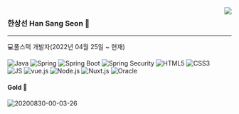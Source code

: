 
<!-- https://velog.io/@seondal/Github-Readme-%EA%BE%B8%EB%AF%B8%EA%B8%B0-%EC%B4%9D%EC%A0%95%EB%A6%AC#%EC%99%84%EC%84%B1 -->


  <img align="right" src="https://github-readme-stats.vercel.app/api/top-langs/?username=h1s0s&theme=dracula&exclude_repo=Computer-Science-Engineering&layout=compact&langs_count=10"/>
  
   
  ### 한상선 Han Sang Seon  🐥 
   
  ---
💻풀스택 개발자(2022년 04월 25일 ~ 현재)

![Java](https://img.shields.io/badge/-Java-007396?style=flat-square&logo=Java&logoColor=white)
![Spring](https://img.shields.io/badge/-Spring-6DB33F?style=flat-square&logo=Spring&logoColor=white)
![Spring Boot](https://img.shields.io/badge/-SpringBoot-6DB33F?style=flat-square&logo=SpringBoot&logoColor=white)
![Spring Security](https://img.shields.io/badge/-SpringSecurity-6DB33F?style=flat-square&logo=SpringSecurity&logoColor=white)
![HTML5](https://img.shields.io/badge/-HTML-E34F26?style=flat-square&logo=HTML5&logoColor=white)
![CSS3](https://img.shields.io/badge/-CSS3-1572B6?style=flat-square&logo=CSS3&logoColor=white)
</br>
![JS](https://img.shields.io/badge/-JS-F7DF1E?style=flat-square&logo=JavaScript&logoColor=white)
![vue.js](https://img.shields.io/badge/-Vue.js-4FC08D?style=flat-square&logo=Vue.js&logoColor=white)
![Node.js](https://img.shields.io/badge/-Node.js-339933?style=flat-square&logo=Node.js&logoColor=white)
![Nuxt.js](https://img.shields.io/badge/-Nuxt.js-00DC82?style=flat-square&logo=Nuxt.js&logoColor=white)
![Oracle](https://img.shields.io/badge/-Oracle-F80000?style=flat-square&logo=Spring&logoColor=white)

#### Gold 🏅
<img src="https://i.ibb.co/nfJDBKY/20200830-00-03-26.png" alt="20200830-00-03-26" border="0">

